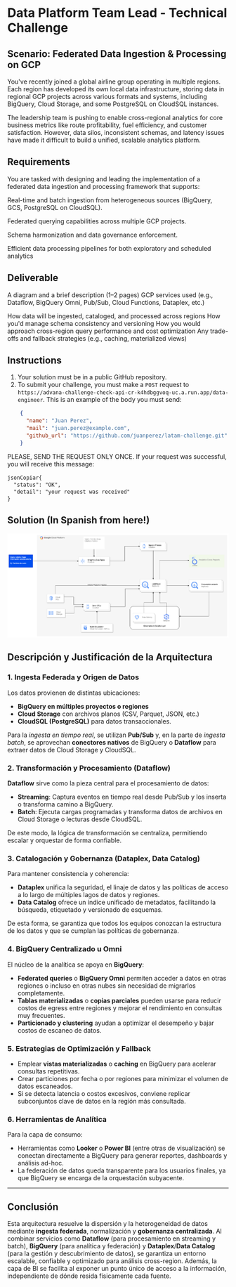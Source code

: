# Data Platform Team Lead - Technical Challenge

## Scenario: Federated Data Ingestion & Processing on GCP
You've recently joined a global airline group operating in multiple regions. Each region has developed its own local data infrastructure, storing data in regional GCP projects across various formats and systems, including BigQuery, Cloud Storage, and some PostgreSQL on CloudSQL instances.

The leadership team is pushing to enable cross-regional analytics for core business metrics like route profitability, fuel efficiency, and customer satisfaction. However, data silos, inconsistent schemas, and latency issues have made it difficult to build a unified, scalable analytics platform.

## Requirements

You are tasked with designing and leading the implementation of a federated data ingestion and processing framework that supports:

Real-time and batch ingestion from heterogeneous sources (BigQuery, GCS, PostgreSQL on CloudSQL).

Federated querying capabilities across multiple GCP projects.

Schema harmonization and data governance enforcement.

Efficient data processing pipelines for both exploratory and scheduled analytics

## Deliverable

A diagram and a brief description (1–2 pages) GCP services used (e.g., Dataflow, BigQuery Omni, Pub/Sub, Cloud Functions, Dataplex, etc.)

How data will be ingested, cataloged, and processed across regions
How you'd manage schema consistency and versioning
How you would approach cross-region query performance and cost optimization
Any trade-offs and fallback strategies (e.g., caching, materialized views)

## Instructions
1. Your solution must be in a public GitHub repository.
2. To submit your challenge, you must make a `POST` request to `https://advana-challenge-check-api-cr-k4hdbggvoq-uc.a.run.app/data-engineer`. This is an example of the body you must send:
```json
    {
      "name": "Juan Perez",
      "mail": "juan.perez@example.com",
      "github_url": "https://github.com/juanperez/latam-challenge.git"
    }
```

PLEASE, SEND THE REQUEST ONLY ONCE.
If your request was successful, you will receive this message:

```
jsonCopiar{
  "status": "OK",
  "detail": "your request was received"
}
```

## Solution (In Spanish from here!)

![Arquitectura propuesta](./Arquitectura_propuesta.png "Arquitectura Propuesta")


## Descripción y Justificación de la Arquitectura

### 1. Ingesta Federada y Origen de Datos
Los datos provienen de distintas ubicaciones:

- **BigQuery en múltiples proyectos o regiones**  
- **Cloud Storage** con archivos planos (CSV, Parquet, JSON, etc.)  
- **CloudSQL (PostgreSQL)** para datos transaccionales.  

Para la _ingesta en tiempo real_, se utilizan **Pub/Sub** y, en la parte de _ingesta batch_, se aprovechan **conectores nativos** de BigQuery o **Dataflow** para extraer datos de Cloud Storage y CloudSQL.

### 2. Transformación y Procesamiento (Dataflow)
**Dataflow** sirve como la pieza central para el procesamiento de datos:
- **Streaming**: Captura eventos en tiempo real desde Pub/Sub y los inserta o transforma camino a BigQuery.  
- **Batch**: Ejecuta cargas programadas y transforma datos de archivos en Cloud Storage o lecturas desde CloudSQL.

De este modo, la lógica de transformación se centraliza, permitiendo escalar y orquestar de forma confiable.

### 3. Catalogación y Gobernanza (Dataplex, Data Catalog)
Para mantener consistencia y coherencia:
- **Dataplex** unifica la seguridad, el linaje de datos y las políticas de acceso a lo largo de múltiples lagos de datos y regiones.  
- **Data Catalog** ofrece un índice unificado de metadatos, facilitando la búsqueda, etiquetado y versionado de esquemas.

De esta forma, se garantiza que todos los equipos conozcan la estructura de los datos y que se cumplan las políticas de gobernanza.

### 4. BigQuery Centralizado u Omni
El núcleo de la analítica se apoya en **BigQuery**:

- **Federated queries** o **BigQuery Omni** permiten acceder a datos en otras regiones o incluso en otras nubes sin necesidad de migrarlos completamente.  
- **Tablas materializadas** o **copias parciales** pueden usarse para reducir costos de egress entre regiones y mejorar el rendimiento en consultas muy frecuentes.  
- **Particionado y clustering** ayudan a optimizar el desempeño y bajar costos de escaneo de datos.

### 5. Estrategias de Optimización y Fallback
- Emplear **vistas materializadas** o **caching** en BigQuery para acelerar consultas repetitivas.  
- Crear particiones por fecha o por regiones para minimizar el volumen de datos escaneados.  
- Si se detecta latencia o costos excesivos, conviene replicar subconjuntos clave de datos en la región más consultada.

### 6. Herramientas de Analítica
Para la capa de consumo:
- Herramientas como **Looker** o **Power BI** (entre otras de visualización) se conectan directamente a BigQuery para generar reportes, dashboards y análisis ad-hoc.  
- La federación de datos queda transparente para los usuarios finales, ya que BigQuery se encarga de la orquestación subyacente.

---

## Conclusión

Esta arquitectura resuelve la dispersión y la heterogeneidad de datos mediante **ingesta federada**, normalización y **gobernanza centralizada**. Al combinar servicios como **Dataflow** (para procesamiento en streaming y batch), **BigQuery** (para analítica y federación) y **Dataplex**/**Data Catalog** (para la gestión y descubrimiento de datos), se garantiza un entorno escalable, confiable y optimizado para análisis cross-region. Además, la capa de BI se facilita al exponer un punto único de acceso a la información, independiente de dónde resida físicamente cada fuente.

